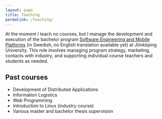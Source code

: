 ```yaml
---
layout: page
title: Teaching
permalink: /teaching/
---
```


At the moment I teach no courses, but I manage the development and execution of the bachelor program [Software Engineering and Mobile Platforms](http://ju.se/jth/utbildning/ingenjorsprogram/mjukvaruutveckling-och-mobila-plattformar.html) (in Swedish, no English translation available yet) at Jönköping University. This role involves managing program strategy, marketing, contacts with industry, and supporting individual course teachers and students as needed.

## Past courses
* Development of Distributed Applications
* Information Logistics
* Web Programming
* Introduction to Linux (industry course)
* Various master and bachelor thesis supervision
